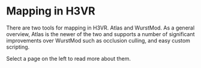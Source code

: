 ﻿# Mapping in H3VR
There are two tools for mapping in H3VR. Atlas and WurstMod.
As a general overview, Atlas is the newer of the two and supports a number
of significant improvements over WurstMod such as occlusion culling, and easy
custom scripting.

Select a page on the left to read more about them.
